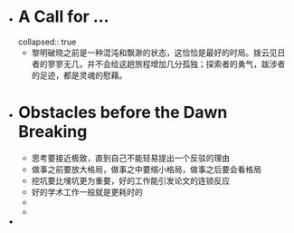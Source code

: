 - # A Call for ...
  collapsed:: true
	- 黎明破晓之前是一种混沌和飘渺的状态，这恰恰是最好的时局。拨云见日者的寥寥无几，并不会给这趟旅程增加几分孤独；探索者的勇气，跋涉者的足迹，都是灵魂的慰藉。
- # Obstacles before the Dawn Breaking
	- 思考要接近极致，直到自己不能轻易提出一个反驳的理由
	- 做事之前要放大格局，做事之中要缩小格局，做事之后要会看格局
	- 挖坑要比埋坑更为重要，好的工作能引发论文的连锁反应
	- 好的学术工作一般就是更耗时的
	-
	-
-